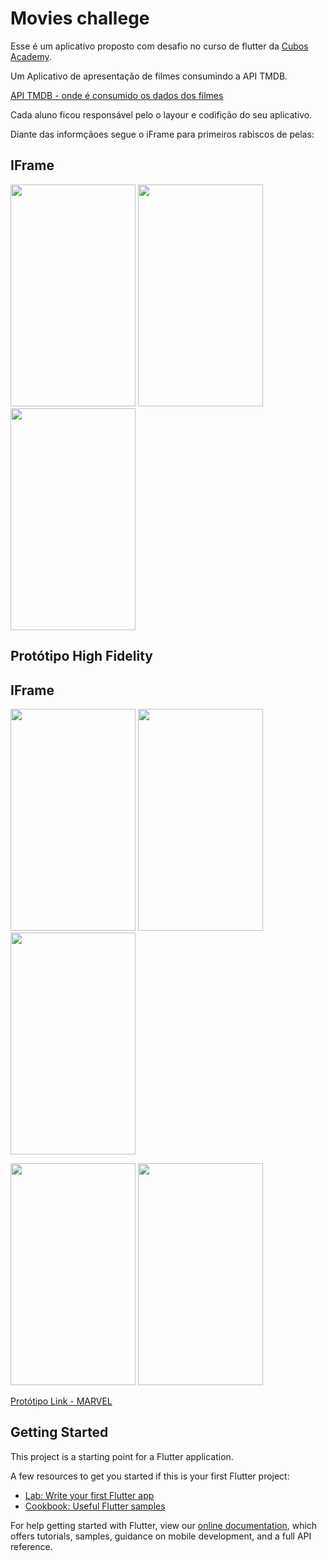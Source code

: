 # Movies challege

Esse é um aplicativo proposto com desafio no curso de flutter da [Cubos Academy](https://cubos.academy/).

Um Aplicativo de apresentação de filmes consumindo a API TMDB.

[API TMDB - onde é consumido os dados dos filmes](https://www.themoviedb.org/documentation/api)

Cada aluno ficou responsável pelo o layour e codifição do seu aplicativo.

Diante das informçãoes segue o iFrame para primeiros rabiscos de pelas:

<H2>IFrame</H2>

<p float="left">
  <img src="https://user-images.githubusercontent.com/16937201/120697853-9f2a2a80-c484-11eb-9230-7e9d25126ce0.jpg" height= "355" width="200">
  <img src="https://user-images.githubusercontent.com/16937201/120700720-5e341500-c488-11eb-93f1-e86335d9307a.jpg" height= "355" width="200">
  <img src="https://user-images.githubusercontent.com/16937201/120700775-7441d580-c488-11eb-9e5b-ff42e53580e1.jpg" height= "355" width="200"">

</p>
                                                                                                                                             
<H2>Protótipo High Fidelity</H2>
                                                                                                                                       <H2>IFrame</H2>

<p float="left">
  <img src="https://user-images.githubusercontent.com/16937201/120701125-db5f8a00-c488-11eb-9f8e-135f06d0c2e0.jpg" height= "355" width="200">
  <img src="https://user-images.githubusercontent.com/16937201/120701130-dbf82080-c488-11eb-90d5-a0d39702c15f.jpg" height= "355" width="200">
  <img src="https://user-images.githubusercontent.com/16937201/120701095-d7336c80-c488-11eb-9912-e12c54bf6f15.jpg" height= "355" width="200">
</p>
                                                                                                                                            
<p float="left">
  <img src="https://user-images.githubusercontent.com/16937201/120701114-da2e5d00-c488-11eb-8296-49a2afb0c060.jpg" height= "355" width="200">
    <img src="https://user-images.githubusercontent.com/16937201/120701119-dac6f380-c488-11eb-84c2-9460d4d67e61.jpg" height= "355" width="200">                   </p>
                                                                                                                                              
[Protótipo Link - MARVEL](https://marvelapp.com/prototype/a0dh57d/screen/79887779)


## Getting Started

This project is a starting point for a Flutter application.

A few resources to get you started if this is your first Flutter project:

- [Lab: Write your first Flutter app](https://flutter.dev/docs/get-started/codelab)
- [Cookbook: Useful Flutter samples](https://flutter.dev/docs/cookbook)

For help getting started with Flutter, view our
[online documentation](https://flutter.dev/docs), which offers tutorials,
samples, guidance on mobile development, and a full API reference.
